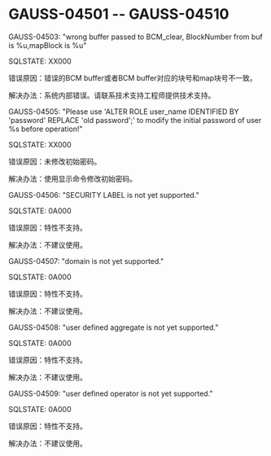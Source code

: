 # GAUSS-04501 -- GAUSS-04510

GAUSS-04503: "wrong buffer passed to BCM\_clear, BlockNumber from buf is %u,mapBlock is %u"

SQLSTATE: XX000

错误原因：错误的BCM buffer或者BCM buffer对应的块号和map块号不一致。

解决办法：系统内部错误。请联系技术支持工程师提供技术支持。

GAUSS-04505: "Please use 'ALTER ROLE user\_name IDENTIFIED BY 'password' REPLACE 'old password';' to modify the initial password of user %s before operation!"

SQLSTATE: XX000

错误原因：未修改初始密码。

解决办法：使用显示命令修改初始密码。

GAUSS-04506: "SECURITY LABEL is not yet supported."

SQLSTATE: 0A000

错误原因：特性不支持。

解决办法：不建议使用。

GAUSS-04507: "domain is not yet supported."

SQLSTATE: 0A000

错误原因：特性不支持。

解决办法：不建议使用。

GAUSS-04508: "user defined aggregate is not yet supported."

SQLSTATE: 0A000

错误原因：特性不支持。

解决办法：不建议使用。

GAUSS-04509: "user defined operator is not yet supported."

SQLSTATE: 0A000

错误原因：特性不支持。

解决办法：不建议使用。
